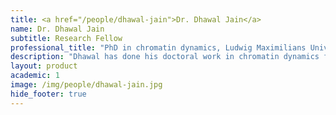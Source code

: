 ```yaml
---
title: <a href="/people/dhawal-jain">Dr. Dhawal Jain</a>
name: Dr. Dhawal Jain
subtitle: Research Fellow
professional_title: "​PhD in chromatin dynamics, Ludwig Maximilians University (Max-Planck research school), Munich (Germany)​, Postdoctoral Fellow (2016-2020), Data Scientist, Bayer"  # Joined professional titles
description: "Dhawal has done his doctoral work in chromatin dynamics from the Ludwig Maximilians university, Germany (and as a part of International Max-Planck research school). During doctoral studies, his research focused on assessing changes in chromatin structure in the wake of nucleosome remodeling factors. In the Park lab, Dhawal focuses on exploring roles of chromatin factors in regulating transcription process and explores his interests in immuno-oncology. Besides science, he keeps his active interests in classical music and hiking."
layout: product
academic: 1
image: /img/people/dhawal-jain.jpg
hide_footer: true
---
```

